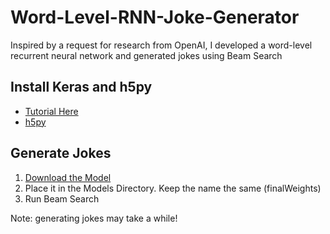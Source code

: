 # Word-Level-RNN-Joke-Generator
Inspired by a request for research from OpenAI, I developed a word-level recurrent neural network and generated jokes using Beam Search

## Install Keras and h5py
* [Tutorial Here](https://www.pyimagesearch.com/2016/11/14/installing-keras-with-tensorflow-backend/)
* [h5py](http://docs.h5py.org/en/latest/build.html)

## Generate Jokes
1. [Download the Model](https://www.dropbox.com/s/h2id25pjswkhs78/finalWeights?dl=0)
2. Place it in the Models Directory. Keep the name the same (finalWeights)
3. Run Beam Search 

Note: generating jokes may take a while!



